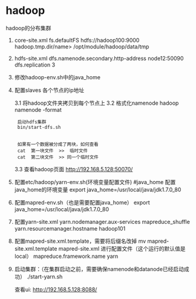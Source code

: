 # hadoop

hadoop的分布集群
1. core-site.xml
      <property>
        <name>fs.defaultFS</name>
        <value>hdfs://hadoop100:9000</value>
      </property>
      <property>
        <name>hadoop.tmp.dir/name>
        <value>/opt/module/hadoop/data/tmp</value>
      </property>

2. hdfs-site.xml
      <property> 
        <name>dfs.namenode.secondary.http-address</name> 
        <value>node12:50090</value> 
      </property>
      <property>
        <name>dfs.replication</name>
        <value>3</value>
      </property>


3. 修改hadoop-env.sh中的java_home


3. 配置slaves
    各个节点的ip地址

    3.1 将hadoop文件夹拷贝到每个节点上
    3.2 格式化namenode
        hadoop namenode -format
        
        启动hdfs集群
        bin/start-dfs.sh


        如果有一个数据被分成了两块，如何查看
        cat  第一块文件  >>  临时文件
        cat  第二块文件  >> 同一个临时文件

    3.3 查看hadoop页面
        http://192.168.5.128:50070/

4. 配置etc/hadoop/yarn-env.sh(环境变量配置文件)
    #java_home
    配置java_home的环境变量
    export java_home=/usr/local/java/jdk1.7.0_80
    

5. 配置mapred-env.sh（也是需要配置java_home）
    export java_home=/usr/local/java/jdk1.7.0_80

6. 配置yarn-site.xml
        <!--nomenodeManager获取数据的方式是shuffle-->
        <property>
                <name>yarn.nodemanager.aux-services</name>
                <value>mapreduce_shuffle</value>
        </property>
        <!--指定Yarn的老大(ResourceManager)的地址，就是自己的ip主机 node1需要配置到/etc/hosts-->     
        <property>
            <name>yarn.resourcemanager.hostname</name>
            <value>hadoop101</value>
        </property>

7. 配置mapred-site.xml.template，需要将后缀名改掉
    mv mapred-site.xml.template mapred-site.xml
    进行配置文件（这个运行的默认值是local）
        <!--告诉hadoop以后MR(Map/Reduce)运行在YARN上-->
        <property>
              <name>mapreduce.framework.name</name>
              <value>yarn</value>
        </property>
8. 启动集群：（在集群启动之前，需要确保namenode和datanode已经启动成功）
    ./start-yarn.sh

    查看ui: 
          http://192.168.5.128:8088/